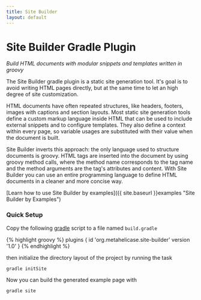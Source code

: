 ```yaml
---
title: Site Builder
layout: default
---
```


# Site Builder Gradle Plugin

*Build HTML documents with modular snippets and templates written in groovy*

The Site Builder gradle plugin is a static site generation tool.
It's goal is to avoid writing HTML pages directly, but at the same time to let an high degree of site customization.

HTML documents have often repeated structures, like headers, footers, images with captions and section layouts.
Most static site generation tools define a custom markup language inside HTML that can be used to include external snippets and to configure templates.
They also define a context within every page, so variable usages are substituted with their value when the document is built.

Site Builder inverts this approach: the only language used to structure documents is groovy.
HTML tags are inserted into the document by using groovy method calls, where the method name corresponds to the tag name and the method arguments are the tag's attributes and content.
With Site Builder you can use an entire programming language to define HTML documents in a cleaner and more concise way.

[Learn how to use Site Builder by examples]({{ site.baseurl }}examples "Site Builder by Examples")

### Quick Setup

Copy the following [gradle](http://gradle.org/gradle-download/ "Download gradle") script to a file named `build.gradle`

{% highlight groovy %}
plugins {
    id 'org.metahelicase.site-builder' version '1.0'
}
{% endhighlight %}

then initialize the directory layout of the project by running the task

```
gradle initSite
```

Now you can build the generated example page with

```
gradle site
```
